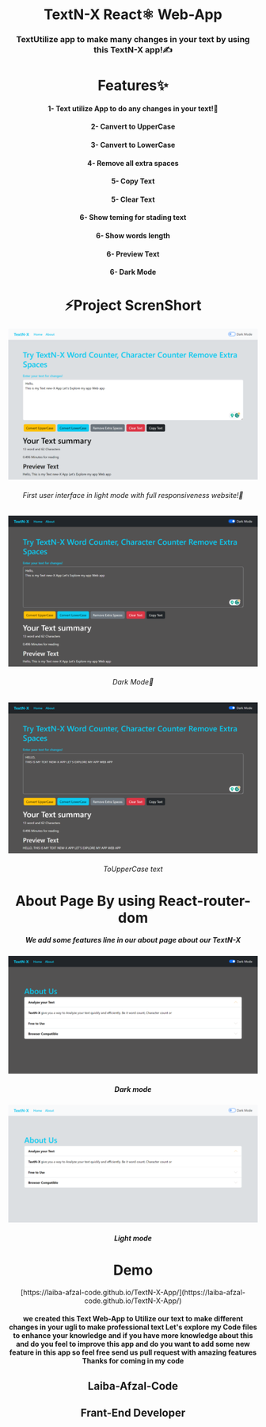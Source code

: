 <div style="text-align: center">
<h1 style="text-align: center">TextN-X React⚛️ Web-App</h1>
 <h3>TextUtilize app to make many changes in your text by using this TextN-X app!✍️<h3>
 <h1>Features✨</h1>
 <h4>1- Text utilize App to do any changes in your text!🧾</h4>
 <h4>2- Canvert to UpperCase</h4>
 <h4>3- Canvert to LowerCase</h4>
 <h4>4- Remove all extra spaces</h4>
 <h4>5- Copy Text</h4>
 <h4>5- Clear Text</h4>
 <h4>6- Show teming for stading text</h4>
 <h4>6- Show words length</h4>
 <h4>6- Preview Text</h4>
 <h4>6- Dark Mode</h4>
 <h1>⚡Project ScrenShort</h1>
 <img src="/img/text1.png" alt="First-User-Interface">
 <h6>First user interface in light mode with full responsiveness website!💫</h6>
 <img src="/img/text2.png" alt="second-User-Interface">
  <h6>Dark Mode🌚</h6>
 <img src="/img/text3.png" alt="Third-User-Interface">
   <h6>ToUpperCase text</h6>
   <h1>About Page By using React-router-dom </h1>
   <h5>We add some features line in our about page about our TextN-X</h5>
    <img src="/img/ab1.png" alt="About">
    <h5>Dark mode </h5>
    <img src="/img/ab2.png" alt="About">
      <h5>Light mode</h5>
      <h1>Demo</h1>
      [https://laiba-afzal-code.github.io/TextN-X-App/](https://laiba-afzal-code.github.io/TextN-X-App/)
    <h4>we created this Text Web-App to Utilize our text to make different changes in your ugli to make professional text Let's explore my Code files to enhance your knowledge and if you have more knowledge about this and do you feel to improve this app and do you want to add some new feature in this app so feel free send us pull request with amazing features Thanks for coming in my code</></h4>
    <h2>Laiba-Afzal-Code</h2>
    <h2>Frant-End Developer</h2>

 </div>
